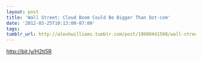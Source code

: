 ```yaml
---
layout: post
title: 'Wall Street: Cloud Boom Could Be Bigger Than Dot-com'
date: '2012-03-25T10:13:00-07:00'
tags: 
tumblr_url: http://alexhwilliams.tumblr.com/post/19900441508/wall-street-cloud-boom-could-be-bigger-than-dot-com
---
```

<p><a href="http://bit.ly/H2ti5R">http://bit.ly/H2ti5R</a></p>
